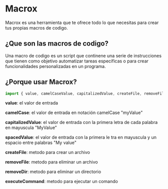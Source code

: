 # Macrox

Macrox es una herramienta que te ofrece todo lo que necesitas para crear tus propias macros de codigo. 

## ¿Que son las macros de codigo?

Una macro de codigo es un script que continene una serie de instrucciones que tienen como objetivo automatizar tareas específicas o para crear funcionalidades personalizadas en un programa. 

## ¿Porque usar Macrox?

```typescript
import { value, camelCaseValue, capitalizedValue, createFile, removeFile, ... } from "macrox";
```

**value**: el valor de entrada

**camelCase**: el valor de entrada en notación camelCase "myValue"

**capitalizedValue**: el valor de entrada con la primera letra de cada palabra en mayuscula "MyValue"

**spacedValue**: el valor de entrada con la primera le tra en mayuscula y un espacio entre palabras "My value"

**createFile**: metodo para crear un archivo

**removeFile**: metodo para eliminar un archivo

**removeDir**: metodo para eliminar un directorio

**executeCommand**: metodo para ejecutar un comando
